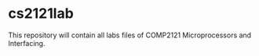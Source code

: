 # cs2121lab
This repository will contain all labs files of COMP2121 Microprocessors and Interfacing.
